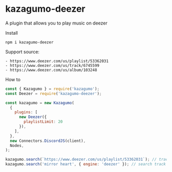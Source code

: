 # kazagumo-deezer
A plugin that allows you to play music on deezer

Install
```
npm i kazagumo-deezer
```

Support source:
```
- https://www.deezer.com/us/playlist/53362031
- https://www.deezer.com/us/track/6745599
- https://www.deezer.com/us/album/103248
```
How to
```js
const { Kazagumo } = require('kazagumo');
const Deezer = require('kazagumo-deezer');

const kazagumo = new Kazagumo(
  {
    plugins: [
      new Deezer({
        playlistLimit: 20
      }),
    ],
  },
  new Connectors.DiscordJS(client),
  Nodes,
);

kazagumo.search(`https://www.deezer.com/us/playlist/53362031`); // track, album, playlist
kazagumo.search('mirror heart', { engine: 'deezer' }); // search track using deezer
```
